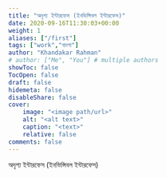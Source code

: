 ```yaml
---
title: "অদৃশ্য ইন্টারফেস (ইনভিন্সিবল ইন্টারফেস)"
date: 2020-09-16T11:30:03+00:00
weight: 1
aliases: ["/first"]
tags: ["work","বাংলা"]
author: "Khandakar Rahman"
# author: ["Me", "You"] # multiple authors
showToc: false
TocOpen: false
draft: false
hidemeta: false
disableShare: false
cover:
    image: "<image path/url>"
    alt: "<alt text>"
    caption: "<text>"
    relative: false
comments: false
---
```

    
অদৃশ্য ইন্টারফেস (ইনভিন্সিবল ইন্টারফেস)